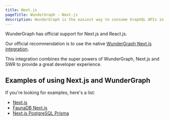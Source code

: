 ```yaml
---
title: Next.js
pageTitle: WunderGraph - Next.js
description: WunderGraph is the easiest way to consume GraphQL APIs in Next.js.
---
```


WunderGraph has official support for Next.js and React.js.

Our official recommendation is to use the native [WunderGraph Next.js integration](https://github.com/wundergraph/wundergraph/tree/main/packages/nextjs).

This integration combines the super powers of WunderGraph, Next.js and SWR to provide a great developer experience.

## Examples of using Next.js and WunderGraph

If you're looking for examples, here's a list:

- [Next.js](https://github.com/wundergraph/wundergraph/tree/main/examples/nextjs)
- [FaunaDB Next.js](https://github.com/wundergraph/wundergraph/tree/main/examples/faunadb-nextjs)
- [Next.js PostgreSQL Prisma](https://github.com/wundergraph/wundergraph/tree/main/examples/nextjs-postgres-prisma)
